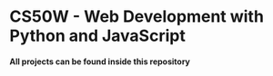 # CS50W - Web Development with Python and JavaScript
#### All projects can be found inside this repository
